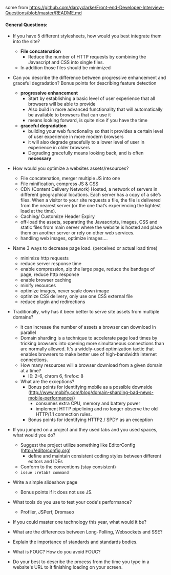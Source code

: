 some from https://github.com/darcyclarke/Front-end-Developer-Interview-Questions/blob/master/README.md

#### General Questions:

* If you have 5 different stylesheets, how would you best integrate them into the site?
  * <b>File concatenation</b>
    * Reduce the number of HTTP requests by combining the Javascript and CSS into single files. 
  * In addition those files should be minimized
  
* Can you describe the difference between progressive enhancement and graceful degradation? Bonus points for describing feature detection
  * <b>progressive enhancement</b>
    * Start by establishing a basic level of user experience that all browsers will be able to provide 
    * Also build in more advanced functionality that will automatically be available to browsers that can use it
    * means looking forward, is quite nice if you have the time
  * <b>graceful degradation</b>
    * building your web functionality so that it provides a certain level of user experience in more modern browsers
    * it will also degrade gracefully to a lower level of user in experience in older browsers
    * Degrading gracefully means looking back, and is often <b>necessary</b>

* How would you optimize a websites assets/resources?
  * File concatenation, merger multiple JS into one
  * File minification, compress JS & CSS
  * CDN (Content Delivery Network) Hosted, a network of servers in different geographical locations. Each server has a copy of a site’s files. When a visitor to your site requests a file, the file is delivered from the nearest server (or the one that’s experiencing the lightest load at the time).
  * Caching/ Customize Header Expiry
  * off-load the assets, separating the Javascripts, images, CSS and static files from main server where the website is hosted and place them on another server or rely on other web services.
  * handling web images, optimize images….

* Name 3 ways to decrease page load. (perceived or actual load time)
  * minimize http requests
  * reduce server response time
  * enable compression, zip the large page, reduce the bandage of page, reduce http response
  * enable browser caching
  * minify resources
  * optimize images, never scale down image
  * optimize CSS delivery, only use one CSS external file
  * reduce plugin and redirections

    
* Traditionally, why has it been better to serve site assets from multiple domains?
  * it can increase the number of assets a browser can download in parallel
  * Domain sharding is a technique to accelerate page load times by tricking browsers into opening more simultaneous connections than are normally allowed. It's a widely-used optimization tactic that enables browsers to make better use of high-bandwidth internet connections.
  * How many resources will a browser download from a given domain at a time?
    * IE: 2-6, chrom 6, firefox: 8
  * What are the exceptions?
    * Bonus points for identifying mobile as a possible downside (http://www.mobify.com/blog/domain-sharding-bad-news-mobile-performance/)
       * consumes extra CPU, memory and battery power
       * implement HTTP pipelining and no longer observe the old HTTP/1.1 connection rules.
    * Bonus points for identifying HTTP2 / SPDY as an exception


* If you jumped on a project and they used tabs and you used spaces, what would you do?
  * Suggest the project utilize something like EditorConfig (http://editorconfig.org)
    * define and maintain consistent coding styles between different editors and IDEs 
  * Conform to the conventions (stay consistent)
  * `issue :retab! command`
 
  
* Write a simple slideshow page
  * Bonus points if it does not use JS.
  
  
* What tools do you use to test your code's performance?
  * Profiler, JSPerf, Dromaeo
  
* If you could master one technology this year, what would it be?

* What are the differences between Long-Polling, Websockets and SSE?


* Explain the importance of standards and standards bodies.


* What is FOUC? How do you avoid FOUC?


* Do your best to describe the process from the time you type in a website's URL to it finishing loading on your screen.

